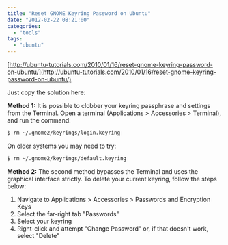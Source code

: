 ```yaml
---
title: "Reset GNOME Keyring Password on Ubuntu"
date: "2012-02-22 08:21:00"
categories: 
  - "tools"
tags: 
  - "ubuntu"
---
```


[http://ubuntu-tutorials.com/2010/01/16/reset-gnome-keyring-password-on-ubuntu/](http://ubuntu-tutorials.com/2010/01/16/reset-gnome-keyring-password-on-ubuntu/)

Just copy the solution here:

**Method 1:** It is possible to clobber your keyring passphrase and settings from the Terminal. Open a terminal (Applications > Accessories > Terminal), and run the command:

```bash
$ rm ~/.gnome2/keyrings/login.keyring
```

On older systems you may need to try:

```bash
$ rm ~/.gnome2/keyrings/default.keyring
```

**Method 2:** The second method bypasses the Terminal and uses the graphical interface strictly. To delete your current keyring, follow the steps below:

1. Navigate to Applications > Accessories > Passwords and Encryption Keys
2. Select the far-right tab "Passwords"
3. Select your keyring
4. Right-click and attempt "Change Password" or, if that doesn't work, select "Delete"
